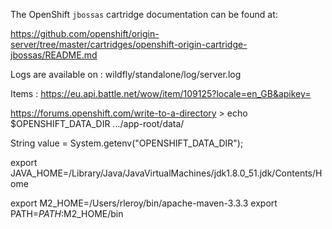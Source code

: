 The OpenShift `jbossas` cartridge documentation can be found at:

https://github.com/openshift/origin-server/tree/master/cartridges/openshift-origin-cartridge-jbossas/README.md

Logs are available on : wildfly/standalone/log/server.log


Items : https://eu.api.battle.net/wow/item/109125?locale=en_GB&apikey=

https://forums.openshift.com/write-to-a-directory
\> echo $OPENSHIFT_DATA_DIR
.../app-root/data/

String value = System.getenv("OPENSHIFT_DATA_DIR");


export JAVA_HOME=/Library/Java/JavaVirtualMachines/jdk1.8.0_51.jdk/Contents/Home

export M2_HOME=/Users/rleroy/bin/apache-maven-3.3.3
export PATH=$PATH:$M2_HOME/bin
